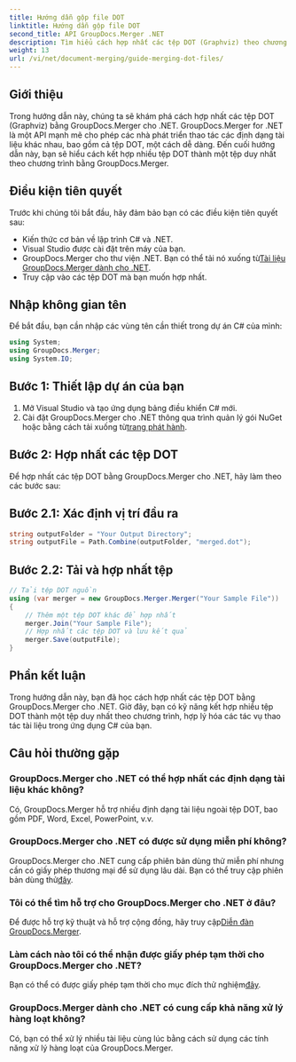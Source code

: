 ```yaml
---
title: Hướng dẫn gộp file DOT
linktitle: Hướng dẫn gộp file DOT
second_title: API GroupDocs.Merger .NET
description: Tìm hiểu cách hợp nhất các tệp DOT (Graphviz) theo chương trình bằng GroupDocs.Merger cho .NET. Hợp nhất, kết hợp và thao tác các tệp DOT một cách dễ dàng.
weight: 13
url: /vi/net/document-merging/guide-merging-dot-files/
---
```

## Giới thiệu
Trong hướng dẫn này, chúng ta sẽ khám phá cách hợp nhất các tệp DOT (Graphviz) bằng GroupDocs.Merger cho .NET. GroupDocs.Merger for .NET là một API mạnh mẽ cho phép các nhà phát triển thao tác các định dạng tài liệu khác nhau, bao gồm cả tệp DOT, một cách dễ dàng. Đến cuối hướng dẫn này, bạn sẽ hiểu cách kết hợp nhiều tệp DOT thành một tệp duy nhất theo chương trình bằng GroupDocs.Merger.
## Điều kiện tiên quyết
Trước khi chúng tôi bắt đầu, hãy đảm bảo bạn có các điều kiện tiên quyết sau:
- Kiến thức cơ bản về lập trình C# và .NET.
- Visual Studio được cài đặt trên máy của bạn.
-  GroupDocs.Merger cho thư viện .NET. Bạn có thể tải nó xuống từ[Tài liệu GroupDocs.Merger dành cho .NET](https://tutorials.groupdocs.com/merger/net/).
- Truy cập vào các tệp DOT mà bạn muốn hợp nhất.

## Nhập không gian tên
Để bắt đầu, bạn cần nhập các vùng tên cần thiết trong dự án C# của mình:
```csharp
using System; 
using GroupDocs.Merger;
using System.IO;
```
## Bước 1: Thiết lập dự án của bạn
1. Mở Visual Studio và tạo ứng dụng bảng điều khiển C# mới.
2.  Cài đặt GroupDocs.Merger cho .NET thông qua trình quản lý gói NuGet hoặc bằng cách tải xuống từ[trang phát hành](https://releases.groupdocs.com/merger/net/).
## Bước 2: Hợp nhất các tệp DOT
Để hợp nhất các tệp DOT bằng GroupDocs.Merger cho .NET, hãy làm theo các bước sau:
## Bước 2.1: Xác định vị trí đầu ra
```csharp
string outputFolder = "Your Output Directory";
string outputFile = Path.Combine(outputFolder, "merged.dot");
```
## Bước 2.2: Tải và hợp nhất tệp
```csharp
// Tải tệp DOT nguồn
using (var merger = new GroupDocs.Merger.Merger("Your Sample File"))
{
    // Thêm một tệp DOT khác để hợp nhất
    merger.Join("Your Sample File");
    // Hợp nhất các tệp DOT và lưu kết quả
    merger.Save(outputFile);
}
```

## Phần kết luận
Trong hướng dẫn này, bạn đã học cách hợp nhất các tệp DOT bằng GroupDocs.Merger cho .NET. Giờ đây, bạn có kỹ năng kết hợp nhiều tệp DOT thành một tệp duy nhất theo chương trình, hợp lý hóa các tác vụ thao tác tài liệu trong ứng dụng C# của bạn.

## Câu hỏi thường gặp
### GroupDocs.Merger cho .NET có thể hợp nhất các định dạng tài liệu khác không?
Có, GroupDocs.Merger hỗ trợ nhiều định dạng tài liệu ngoài tệp DOT, bao gồm PDF, Word, Excel, PowerPoint, v.v.
### GroupDocs.Merger cho .NET có được sử dụng miễn phí không?
 GroupDocs.Merger cho .NET cung cấp phiên bản dùng thử miễn phí nhưng cần có giấy phép thương mại để sử dụng lâu dài. Bạn có thể truy cập phiên bản dùng thử[đây](https://releases.groupdocs.com/).
### Tôi có thể tìm hỗ trợ cho GroupDocs.Merger cho .NET ở đâu?
 Để được hỗ trợ kỹ thuật và hỗ trợ cộng đồng, hãy truy cập[Diễn đàn GroupDocs.Merger](https://forum.groupdocs.com/c/merger/32).
### Làm cách nào tôi có thể nhận được giấy phép tạm thời cho GroupDocs.Merger cho .NET?
 Bạn có thể có được giấy phép tạm thời cho mục đích thử nghiệm[đây](https://purchase.groupdocs.com/temporary-license/).
### GroupDocs.Merger dành cho .NET có cung cấp khả năng xử lý hàng loạt không?
Có, bạn có thể xử lý nhiều tài liệu cùng lúc bằng cách sử dụng các tính năng xử lý hàng loạt của GroupDocs.Merger.